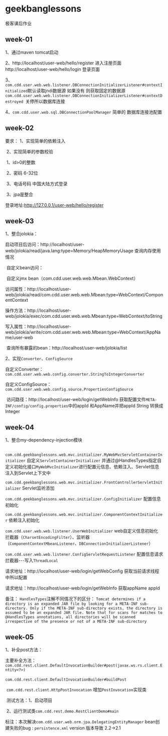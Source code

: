 # geekbanglessons

极客课后作业

## week-01

1、通过maven tomcat启动

2、http://localhost/user-web/hello/register 进入注册页面
http://localhost/user-web/hello/login 登录页面

3、``com.cdd.user.web.web.listener.DBConnectionInitializerListener#contextInitialized``默认读取jndi数据源 如果没有 则获取固定的数据源
``com.cdd.user.web.web.listener.DBConnectionInitializerListener#contextDestroyed ``关停所以数据库连接

4、``com.cdd.user.web.sql.DBConnectionPoolManager`` 简单的 数据库连接池配置

## week-02

要求：
    1、实现简单的依赖注入

​    2、实现简单的参数校验

​        1、id>0的整数

​        2、密码 6-32位

​        3、电话号码 中国大陆方式登录

​    3、jpa是整合

登录地址:http://127.0.0.1/user-web/hello/register

## week-03

1、整合jolokia：

​		启动项目后访问：http://localhost/user-web/jolokia/read/java.lang:type=Memory/HeapMemoryUsage 查询内存使用情况

​		自定义bean访问：

​			自定义jmx bean（com.cdd.user.web.web.Mbean.WebContext）

​			访问属性：http://localhost/user-web/jolokia/read/com.cdd.user.web.web.Mbean:type=WebContext/ComponentContext

​			操作方法：http://localhost/user-web/jolokia/exec/com.cdd.user.web.web.Mbean:type=WebContext/toString

​			写入属性：http://localhost/user-web/jolokia/write/com.cdd.user.web.web.Mbean:type=WebContext/AppName/user-web

​			查询所有暴露的bean：http://localhost/user-web/jolokia/list

2、实现``Converter``、``ConfigSource``

​	自定义Converter：``com.cdd.user.web.web.config.converter.StringToIntegerConverter``

​	自定义ConfigSource：``com.cdd.user.web.web.config.source.PropertiesConfigSource``

​	访问路径：http://localhost/user-web/login/getWebInfo   获取配置文件``META-INF/config/config.properties``中的appId 和AppName并把appId String 转换成Integer

## week-04

1、整合my-dependency-injection模块

​	``com.cdd.geekbanglessons.web.mvc.initializer.MyWebMvcServletContainerInitializer`` 自定义``ServletContainerInitializer`` 并通过@HandlesTypes指定自定义初始化接口``MyWebMvcInitializer``进行配置元信息、依赖注入、Servlet信息注入到Servlet上下文中

``com.cdd.geekbanglessons.web.mvc.initializer.FrontControllerServletInitializer``  Servlet监听添加

``com.cdd.geekbanglessons.web.mvc.initializer.ConfigInitializer`` 配置信息初始化

``com.cdd.geekbanglessons.web.mvc.initializer.ComponentContextInitializer`` 依赖注入初始化

``com.cdd.user.web.web.listener.UserWebInitializer`` web自定义信息初始化 拦截器（``CharsetEncodingFilter``）、监听器（``ComponentContextMbeanListener``、``DBConnectionInitializerListener``）

``com.cdd.user.web.web.listener.ConfigServletRequestListener`` 配置信息请求拦截器---写入``ThreadLocal``

请求地址：http://localhost/user-web/login/getWebConfig 获取当前请求线程中所以配置

请求地址：http://localhost/user-web/login/getWebInfo 获取appName appId

备注：
    ``HandlesTypes``注解不同情况下的区分：
        ``Tomcat determines if a directory is an expanded JAR file by looking for a META-INF sub-directory.
        Only if the META-INF sub-directory exists, the directory is assumed to be an expanded JAR file.
        Note that for scans for matches to @HandlesTypes annotations,
        all directories will be scanned irrespective of the presence or not of a META-INF sub-directory``



## week-05

1、补全post方法：

​	主要补全方法：``com.cdd.rest.client.DefaultInvocationBuilder#post(javax.ws.rs.client.Entity<?>)``

​								``com.cdd.rest.client.DefaultInvocationBuilder#buildPost``

​								``com.cdd.rest.client.HttpPostInvocation`` 增加``PostInvocation``实现类

​								测试方法：1、启动项目

​													2、运行测试类``com.cdd.rest.demo.RestClientDemo#main``

标注：本次解决``com.cdd.user.web.orm.jpa.DelegatingEntityManager`` bean创建失败的bug : ```persistence.xml``` version 版本导致  2.2->2.1